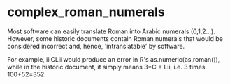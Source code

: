 # complex_roman_numerals

Most software can easily translate Roman into Arabic numerals (0,1,2...). However, some historic documents contain Roman numerals that would be considered incorrect and, hence, 'intranslatable' by software. 

For example, iiiCLii would produce an error in R's as.numeric(as.roman()), while in the historic document, it simply means 3*C + Lii, i.e. 3 times 100+52=352.
